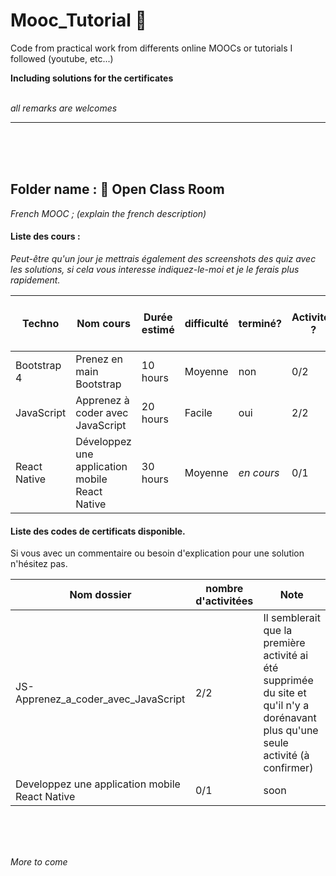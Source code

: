 # Mooc_Tutorial :construction_worker:
Code from practical work from differents online MOOCs or tutorials I followed (youtube, etc...)

**Including solutions for the certificates**
<br><br>

_all remarks are welcomes_

------





<br>
<br>
<br>




## Folder name : :orange_book: Open Class Room 
_French MOOC ; (explain the french description)_

#### Liste des cours :  
_Peut-être qu'un jour je mettrais également des screenshots des quiz avec les solutions, si cela vous interesse indiquez-le-moi et je le ferais plus rapidement._

Techno | Nom cours | Durée estimé | difficulté | terminé? | Activités ? | lien vers le cours
--- |--- |--- |--- |--- |--- |--- |
Bootstrap 4 | Prenez en main Bootstrap | 10 hours | Moyenne | non | 0/2 | [lien](https://openclassrooms.com/fr/courses/1885491-prenez-en-main-bootstrap)
JavaScript | Apprenez à coder avec JavaScript | 20 hours | Facile | oui | 2/2 | [lien](https://openclassrooms.com/fr/courses/2984401-apprenez-a-coder-avec-javascript)
React Native | Développez une application mobile React Native | 30 hours | Moyenne | _en cours_ | 0/1 | [lien](https://openclassrooms.com/fr/courses/4902061-developpez-une-application-mobile-react-native)




#### Liste des codes de certificats disponible. 

Si vous avec un commentaire ou besoin d'explication pour une solution n'hésitez pas.

Nom dossier | nombre d'activitées | Note
--- |--- |--- 
JS-Apprenez_a_coder_avec_JavaScript | 2/2 | Il semblerait que la première activité ai été supprimée du site et qu'il n'y a dorénavant plus qu'une seule activité (à confirmer)
Developpez une application mobile React Native | 0/1 | soon


<br>
<br>
<br>

_More to come_
